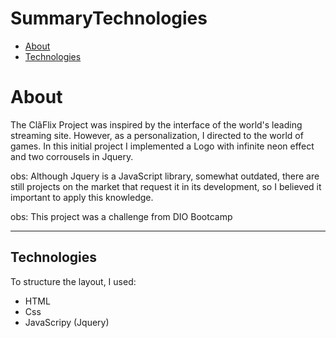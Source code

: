 # SummaryTechnologies

- [About](#-About)
- [Technologies](#-Technologies)

# About

The ClãFlix Project was inspired by the interface of the world's leading streaming site. However, as a personalization, I directed to the world of games.
In this initial project I implemented a Logo with infinite neon effect and two corrousels in Jquery.

obs: Although Jquery is a JavaScript library, somewhat outdated, there are still projects on the market that request it in its development, so I believed it important to apply this knowledge.

obs: This project was a challenge from DIO Bootcamp

---

## Technologies

To structure the layout, I used:

- HTML
- Css
- JavaScripy (Jquery)
